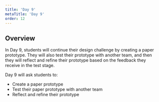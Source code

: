 ```yaml
---
title: 'Day 9'
metaTitle: 'Day 9'
order: 12
---
```


## Overview 

In Day 9, students will continue their design challenge by creating a paper prototype. They will also test their prototype with another team, and then they will reflect and refine their prototype based on the feedback they receive in the test stage.

Day 9 will ask students to:

* Create a paper prototype
* Test their paper prototype with another team
* Reflect and refine their prototype